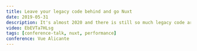 ```yaml
---
title: Leave your legacy code behind and go Nuxt
date: 2019-05-31
description: It's almost 2020 and there is still so much legacy code around. We need to start migrating. We need to stop being afraid of the migration process. So let's just do it. Where do we start? how do we do it? I will show you how we did it. How we turned our company's vision to stop working with legacy and start working with Vue and Nuxt.
video: EbEVTa7HLsg
tags: [conference-talk, nuxt, performance]
conference: Vue Alicante
---
```


